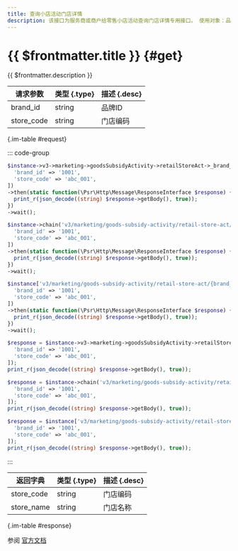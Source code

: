 ```yaml
---
title: 查询小店活动门店详情
description: 该接口为服务商或商户给零售小店活动查询门店详情专用接口。 使用对象：品牌的品牌主商户号或品牌服务商。
---
```


# {{ $frontmatter.title }} {#get}

{{ $frontmatter.description }}

| 请求参数 | 类型 {.type} | 描述 {.desc}
| --- | --- | ---
| brand_id | string | 品牌ID
| store_code | string | 门店编码

{.im-table #request}

::: code-group

```php [异步纯链式]
$instance->v3->marketing->goodsSubsidyActivity->retailStoreAct->_brand_id_->stores->_store_code_->getAsync([
  'brand_id' => '1001',
  'store_code' => 'abc_001',
])
->then(static function(\Psr\Http\Message\ResponseInterface $response) {
  print_r(json_decode((string) $response->getBody(), true));
})
->wait();
```

```php [异步声明式]
$instance->chain('v3/marketing/goods-subsidy-activity/retail-store-act/{brand_id}/stores/{store_code}')->getAsync([
  'brand_id' => '1001',
  'store_code' => 'abc_001',
])
->then(static function(\Psr\Http\Message\ResponseInterface $response) {
  print_r(json_decode((string) $response->getBody(), true));
})
->wait();
```

```php [异步属性式]
$instance['v3/marketing/goods-subsidy-activity/retail-store-act/{brand_id}/stores/{store_code}']->getAsync([
  'brand_id' => '1001',
  'store_code' => 'abc_001',
])
->then(static function(\Psr\Http\Message\ResponseInterface $response) {
  print_r(json_decode((string) $response->getBody(), true));
})
->wait();
```

```php [同步纯链式]
$response = $instance->v3->marketing->goodsSubsidyActivity->retailStoreAct->_brand_id_->stores->_store_code_->get([
  'brand_id' => '1001',
  'store_code' => 'abc_001',
]);
print_r(json_decode((string) $response->getBody(), true));
```

```php [同步声明式]
$response = $instance->chain('v3/marketing/goods-subsidy-activity/retail-store-act/{brand_id}/stores/{store_code}')->get([
  'brand_id' => '1001',
  'store_code' => 'abc_001',
]);
print_r(json_decode((string) $response->getBody(), true));
```

```php [同步属性式]
$response = $instance['v3/marketing/goods-subsidy-activity/retail-store-act/{brand_id}/stores/{store_code}']->get([
  'brand_id' => '1001',
  'store_code' => 'abc_001',
]);
print_r(json_decode((string) $response->getBody(), true));
```

:::

| 返回字典 | 类型 {.type} | 描述 {.desc}
| --- | --- | ---
| store_code | string | 门店编码
| store_name | string | 门店名称

{.im-table #response}

参阅 [官方文档](https://pay.weixin.qq.com/docs/partner/apis/retail-store/retail-store-act/get-store.html)
